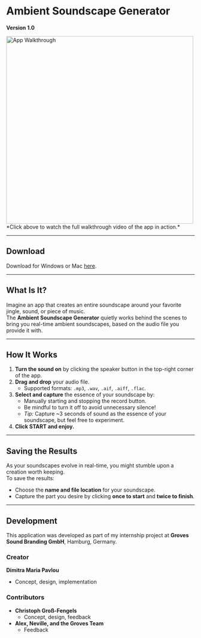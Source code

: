 # Ambient Soundscape Generator  
**Version 1.0**  

<a href="https://youtu.be/your_walkthrough_video_url_here" target="_blank">
  <img src="https://github.com/user-attachments/assets/dc2dfca2-9c2f-4cd1-9466-2021b245d33d" alt="App Walkthrough" width="500">
</a> 
*Click above to watch the full walkthrough video of the app in action.*

---

## Download  
Download for Windows or Mac [here](https://github.com/dmpavlou/Ambient-Soundscape-Generator/releases).

---

## What Is It?  
Imagine an app that creates an entire soundscape around your favorite jingle, sound, or piece of music.  
The **Ambient Soundscape Generator** quietly works behind the scenes to bring you real-time ambient soundscapes, based on the audio file you provide it with.

---

## How It Works  

1. **Turn the sound on** by clicking the speaker button in the top-right corner of the app.  
2. **Drag and drop** your audio file.  
   - Supported formats: `.mp3`, `.wav`, `.aif`, `.aiff`, `.flac`.  
3. **Select and capture** the essence of your soundscape by:  
   - Manually starting and stopping the record button.  
   - Be mindful to turn it off to avoid unnecessary silence!  
   - *Tip:* Capture ~3 seconds of sound as the essence of your soundscape, but feel free to experiment.  
4. **Click START and enjoy.**

---

## Saving the Results  

As your soundscapes evolve in real-time, you might stumble upon a creation worth keeping.  
To save the results:  

- Choose the **name and file location** for your soundscape.  
- Capture the part you desire by clicking **once to start** and **twice to finish**.

---

## Development  

This application was developed as part of my internship project at **Groves Sound Branding GmbH**, Hamburg, Germany.

### Creator  
**Dimitra Maria Pavlou**  
- Concept, design, implementation  

### Contributors  
- **Christoph Groß-Fengels**  
  - Concept, design, feedback  
- **Alex, Neville, and the Groves Team**  
  - Feedback
